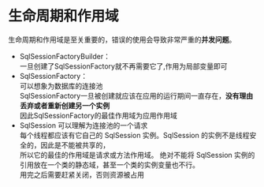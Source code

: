 # 生命周期和作用域
生命周期和作用域是至关重要的，错误的使用会导致非常严重的**并发问题**。  
- SqlSessionFactoryBuilder：  
  一旦创建了SqlSessionFactory就不再需要它了,作用为局部变量即可
- SqlSessionFactory：  
  可以想象为数据库的连接池  
  SqlSessionFactory一旦被创建就应该在应用的运行期间一直存在，**没有理由丢弃或者重新创建另一个实例**  
  因此SqlSessionFactory的最佳作用域为应用作用域
 - SqlSession
  可以理解为连接池的一个请求  
  每个线程都应该有它自己的 SqlSession 实例。SqlSession 的实例不是线程安全的，因此是不能被共享的，  
  所以它的最佳的作用域是请求或方法作用域。 绝对不能将 SqlSession 实例的引用放在一个类的静态域，甚至一个类的实例变量也不行。  
  用完之后需要赶紧关闭，否则资源被占用
